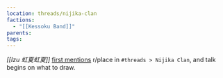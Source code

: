 ```yaml
---
location: threads/nijika-clan
factions:
  - "[[Kessoku Band]]"
parents: 
tags: 
---
```

*[[Izu 虹夏虹夏]]* [first mentions](https://discord.com/channels/1093664259273130084/1123827620308586516/1131231481923113060) r/place in `#threads > Nijika Clan`, and talk begins on what to draw.
